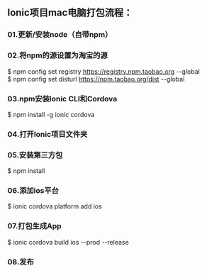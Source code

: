 ## Ionic项目mac电脑打包流程：
### 01.更新/安装node（自带npm）
### 02.将npm的源设置为淘宝的源
$ npm config set registry https://registry.npm.taobao.org --global  
$ npm config set disturl https://npm.taobao.org/dist --global
### 03.npm安装Ionic CLI和Cordova
$ npm install -g ionic cordova
### 04.打开Ionic项目文件夹
### 05.安装第三方包
$ npm install
### 06.添加ios平台
$ ionic cordova platform add ios
### 07.打包生成App
$ ionic cordova build ios --prod --release
### 08.发布
